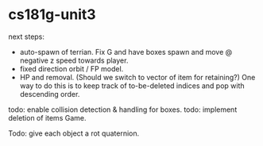 # cs181g-unit3

next steps:
- auto-spawn of terrian. Fix G and have boxes spawn and move @ negative z speed towards player.
- fixed direction orbit / FP model.
- HP and removal.
(Should we switch to vector of item for retaining?)
One way to do this is to keep track of to-be-deleted indices and pop with descending order.

todo: enable collision detection & handling for boxes.
todo: implement deletion of items Game.

Todo: give each object a rot quaternion.
